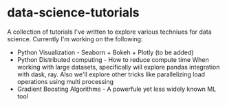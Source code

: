 # data-science-tutorials
A collection of tutorials I've written to explore various techniues for data science.
Currently I'm working on the following:
* Python Visualization - Seaborn + Bokeh + Plotly (to be added)
* Python Distributed computing - How to reduce compute time When working with large datasets,
  specifically will explore pandas integration with dask, ray. Also we'll explore other tricks like 
  parallelizing load operations using multi processing
* Gradient Boosting Algorithms - A powerfule yet less widely known ML tool
